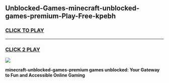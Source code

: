 
## Unblocked-Games-minecraft-unblocked-games-premium-Play-Free-kpebh
<h3>
<a href="https://premium76.site?title=minecraft-unblocked-games-premium&ref=22A">CLICK TO PLAY</a></h3>
<hr>

<h3>
<a href="https://premium76.site?title=minecraft-unblocked-games-premium&ref=22A">CLICK 2 PLAY</a>
  
</h3>

<a href="https://premium76.site?title=minecraft-unblocked-games-premium&ref=22A"><img src="https://clearcache.store/games.png"></a>


**minecraft-unblocked-games-premium games unblocked: Your Gateway to Fun and Accessible Online Gaming**
